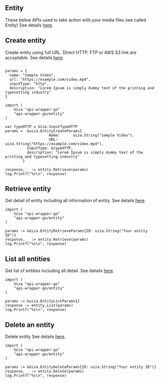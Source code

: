 ## Entity

These below APIs used to take action with your media files (we called Entity)
See details [here](https://docs.uiza.io/#video).

## Create entity

Create entity using full URL. Direct HTTP, FTP or AWS S3 link are acceptable.
See details [here](https://docs.uiza.io/#create-entity).

```golang

params = {
  name: "Sample Video",
  url: "https://example.com/video.mp4",
  inputType: "http",
  description: "Lorem Ipsum is simply dummy text of the printing and typesetting industry"
}

import (
    Uiza "api-wrapper-go"
    "api-wrapper-go/entity"
)

var typeHTTP = Uiza.InputTypeHTTP
params =  &uiza.EntityCreateParams{
					Name:      uiza.String("Sample Video"),
					URL:       uiza.String("https://example.com/video.mp4"),
          InputType: &typeHTTP,
          description: "Lorem Ipsum is simply dummy text of the printing and typesetting industry"
        }

response, _ := entity.Retrieve(params)
log.Printf("%s\n", response)
```

## Retrieve entity

Get detail of entity including all information of entity.
See details [here](https://docs.uiza.io/#retrieve-an-entity).

```golang
import (
    Uiza "api-wrapper-go"
    "api-wrapper-go/entity"
)

params := &Uiza.EntityRetrieveParams{ID: uiza.String("Your entity ID")}
response, _ := entity.Retrieve(params)
log.Printf("%s\n", response)
```

## List all entities
Get list of entities including all detail.
See details [here](https://docs.uiza.io/#list-all-entities).
```golang
import (
    Uiza "api-wrapper-go"
    "api-wrapper-go/entity"
)

params := &uiza.EntityListParams{}
response := entity.List(params)
log.Printf("%s\n", response)
```

## Delete an entity
Delete entity
See details [here](https://docs.uiza.io/#delete-an-entity).
```golang
import (
    Uiza "api-wrapper-go"
    "api-wrapper-go/entity"
)

params := &Uiza.EntityDeleteParams{ID: uiza.String("Your entity ID")}
response, _ := entity.Delete(params)
log.Printf("%s\n", response)
```